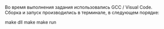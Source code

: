 Во время выполнения задания использовались GCC / Visual Code.
Сборка и запуск производились в терминале, в следующем порядке:

make dll
make
make run
